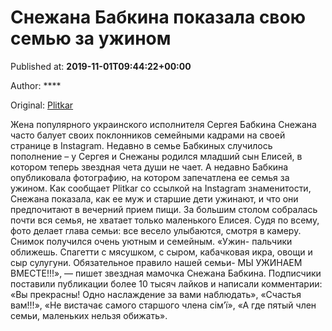 
# Снежана Бабкина показала свою семью за ужином

Published at: **2019-11-01T09:44:22+00:00**

Author: ****

Original: [Plitkar](https://plitkar.com.ua/snezhana-babkina-pokazala-svoju-semju-za-uzhinom/)

Жена популярного украинского исполнителя Сергея Бабкина Снежана часто балует своих поклонников семейными кадрами на своей странице в Instagram. Недавно в семье Бабкиных случилось пополнение – у Сергея и Снежаны родился младший сын Елисей, в котором теперь звездная чета души не чает. А недавно Бабкина опубликовала фотографию, на котором запечатлена ее семья за ужином.
Как сообщает Plitkar со ссылкой на Instagram знаменитости, Снежана показала, как ее муж и старшие дети ужинают, и что они предпочитают в вечерний прием пищи. За большим столом собралась почти вся семья, не хватает только маленького Елисея. Судя по всему, фото делает глава семьи: все весело улыбаются, смотря в камеру. Снимок получился очень уютным и семейным.
«Ужин- пальчики оближешь. Спагетти с мясушком, с сыром, кабачковая икра, овощи и сыр сулугуни. Обязательное правило нашей семьи- МЫ УЖИНАЕМ ВМЕСТЕ!!!», — пишет звездная мамочка Снежана Бабкина.
Подписчики поставили публикации более 10 тысяч лайков и написали комментарии: «Вы прекрасны! Одно наслаждение за вами наблюдать», «Счастья вам!!!», «Не вистачає самого старшого члена сім’ї», «А где пятый член семьи, маленьких нельзя обижать».
